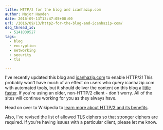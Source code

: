 ```yaml
---
title: HTTP/2 for the blog and icanhazip.com
author: Major Hayden
date: 2016-09-13T13:47:05+00:00
url: /2016/09/13/http2-for-the-blog-and-icanhazip-com/
dsq_thread_id:
  - 5141039527
tags:
  - blog
  - encryption
  - networking
  - security
  - tls

---
```

I've recently updated this blog and [icanhazip.com][1] to enable HTTP/2! This probably won't have much of an effect on users who query icanhazip.com with automated tools, but it should deliver the content on this blog a [little faster][2]. If you're using an older, non-HTTP/2 client - don't worry. All of the sites will continue working for you as they always have.

Head on over to Wikipedia to [learn more about HTTP/2 and its benefits][3].

Also, I've revised the list of allowed TLS ciphers so that stronger ciphers are required. If you're having issues with a particular client, please let me know.

 [1]: https://icanhazip.com/
 [2]: https://http2.github.io/faq/#what-are-the-key-differences-to-http1x
 [3]: https://en.wikipedia.org/wiki/HTTP/2
